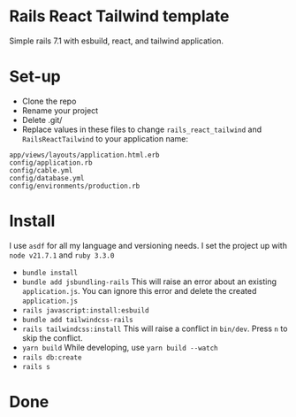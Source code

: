 # Rails React Tailwind template
Simple rails 7.1 with esbuild, react, and tailwind application.

# Set-up
- Clone the repo
- Rename your project
- Delete .git/
- Replace values in these files to change `rails_react_tailwind` and `RailsReactTailwind` to your application name:
```
app/views/layouts/application.html.erb
config/application.rb
config/cable.yml
config/database.yml
config/environments/production.rb
```
# Install
I use `asdf` for all my language and versioning needs. I set the project up with `node v21.7.1` and `ruby 3.3.0`
- `bundle install`
- `bundle add jsbundling-rails` This will raise an error about an existing `application.js`. You can ignore this error and delete the created `application.js`
- `rails javascript:install:esbuild`
- `bundle add tailwindcss-rails`
- `rails tailwindcss:install` This will raise a conflict in `bin/dev`. Press `n` to skip the conflict.
- `yarn build` While developing, use `yarn build --watch`
- `rails db:create`
- `rails s`

# Done
